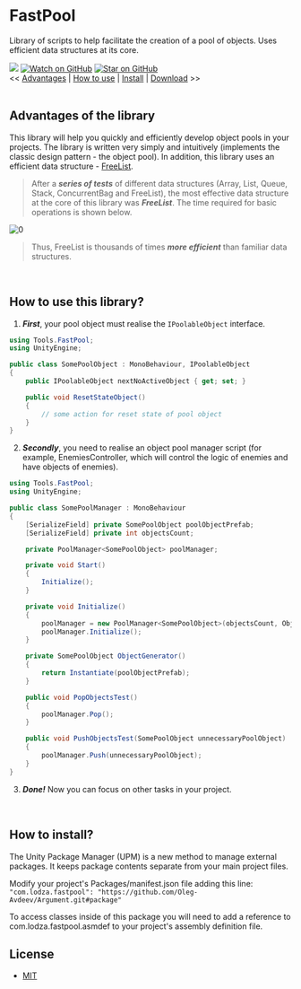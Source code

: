 # FastPool
Library of scripts to help facilitate the creation of a pool of objects. Uses efficient data structures at its core.

[![](https://img.shields.io/badge/license-MIT-green)](https://github.com/RodionLodza/FastPool/blob/master/LICENSE)
[![Watch on GitHub](https://img.shields.io/github/watchers/RodionLodza/FastPool.svg?style=social)](https://github.com/RodionLodza/FastPool/watchers)
[![Star on GitHub](https://img.shields.io/github/stars/RodionLodza/FastPool.svg?style=social)](https://github.com/RodionLodza/FastPool/stargazers)
<br />
<< [Advantages](#advantages-of-the-library) | [How to use](#how-to-use-this-library) | [Install](#how-to-install) | [Download](https://github.com/RodionLodza/FastPool/raw/master/FastPool.unitypackage) >>
<br />
<br />

## Advantages of the library
This library will help you quickly and efficiently develop object pools in your projects. The library is written very simply and intuitively (implements the classic design pattern - the object pool). In addition, this library uses an efficient data structure - [FreeList](https://en.wikipedia.org/wiki/Free_list).

> After a ***series of tests*** of different data structures (Array, List, Queue, Stack, ConcurrentBag and FreeList), the most effective data structure at the core of this library was ***FreeList***. The time required for basic operations is shown below.

![0](WikiImages/01.JPG)

> Thus, FreeList is thousands of times ***more efficient*** than familiar data structures.

<br />

## How to use this library?
1. ***First***, your pool object must realise the `IPoolableObject` interface.

```c#
using Tools.FastPool;
using UnityEngine;

public class SomePoolObject : MonoBehaviour, IPoolableObject
{
    public IPoolableObject nextNoActiveObject { get; set; }

    public void ResetStateObject()
    {
        // some action for reset state of pool object
    }
}
```
2. ***Secondly***, you need to realise an object pool manager script (for example, EnemiesController, which will control the logic of enemies and have objects of enemies).

```c#
using Tools.FastPool;
using UnityEngine;

public class SomePoolManager : MonoBehaviour
{
    [SerializeField] private SomePoolObject poolObjectPrefab;
    [SerializeField] private int objectsCount;

    private PoolManager<SomePoolObject> poolManager;

    private void Start()
    {
        Initialize();
    }

    private void Initialize()
    {
        poolManager = new PoolManager<SomePoolObject>(objectsCount, ObjectGenerator);
        poolManager.Initialize();
    }

    private SomePoolObject ObjectGenerator()
    {
        return Instantiate(poolObjectPrefab);
    }

    public void PopObjectsTest()
    {
        poolManager.Pop();
    }

    public void PushObjectsTest(SomePoolObject unnecessaryPoolObject)
    {
        poolManager.Push(unnecessaryPoolObject);
    }
}
```
3. ***Done!*** Now you can focus on other tasks in your project.
<br />

## How to install?
The Unity Package Manager (UPM) is a new method to manage external packages. It keeps package contents separate from your main project files.

Modify your project's Packages/manifest.json file adding this line:
```"com.lodza.fastpool": "https://github.com/Oleg-Avdeev/Argument.git#package"```

To access classes inside of this package you will need to add a reference to com.lodza.fastpool.asmdef to your project's assembly definition file.

## License
* [MIT](https://github.com/RodionLodza/FastPool/blob/master/LICENSE)
